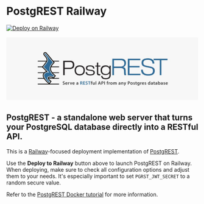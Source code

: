 # PostgREST Railway

[![Deploy on Railway](https://railway.app/button.svg)](https://railway.app/new/template/6H_pGd?referralCode=-YSBwv)

![PostgREST](./logo.webp)

## PostgREST - a standalone web server that turns your PostgreSQL database directly into a RESTful API.

This is a [Railway](https://railway.app/)-focused deployment implementation of [PostgREST](https://postgrest.org/).

Use the **Deploy to Railway** button above to launch PostgREST on Railway. When deploying, make sure to check all configuration options and adjust them to your needs. It's especially important to set `PGRST_JWT_SECRET` to a random secure value. 

Refer to the [PostgREST Docker tutorial](https://postgrest.org/en/stable/install.html#docker) for more information.
